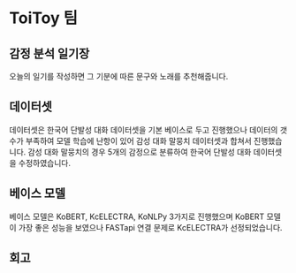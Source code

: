 # ToiToy 팀

## 감정 분석 일기장
오늘의 일기를 작성하면 그 기분에 따른 문구와 노래를 추천해줍니다.


## 데이터셋
데이터셋은 한국어 단발성 대화 데이터셋을 기본 베이스로 두고 진행했으나 데이터의 갯수가 부족하여 모델 학습에 난항이 있어
감성 대화 말뭉치 데이터셋과 합쳐서 진행했습니다. 감성 대화 말뭉치의 경우 5개의 감정으로 분류하여 한국어 단발성 대화 데이터셋을
수정하였습니다.


## 베이스 모델
베이스 모델은 KoBERT, KcELECTRA, KoNLPy 3가지로 진행했으며 KoBERT 모델이 가장 좋은 성능을 보였으나 FASTapi 연결 문제로 KcELECTRA가 선정되었습니다.

## 회고
